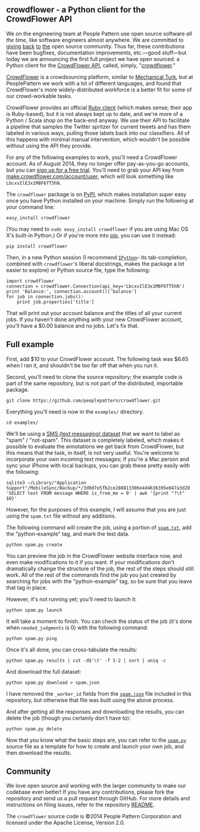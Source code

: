 ## crowdflower - a Python client for the CrowdFlower API

We on the engineering team at People Pattern use open source software <i>all the time</i>, like software engineers almost anywhere. We are committed to [giving](https://github.com/scalanlp/nak/commits?author=jasonbaldridge) [back](https://github.com/n8han/giter8/pull/140) [to](https://github.com/twitter/finatra/pull/156) [the](https://github.com/ansible/ansible/pull/7824) open source community.
Thus far, these contributions have been bugfixes, documentation improvements, etc.—good stuff—but today we are announcing the first full project we have open sourced: a Python client for the [CrowdFlower API](http://success.crowdflower.com/customer/portal/articles/1288323-api-documentation), called, simply, "[crowdflower](https://github.com/peoplepattern/crowdflower)."

[CrowdFlower](http://www.crowdflower.com/) is a crowdsourcing platform, similar to [Mechanical Turk](http://www.peoplepattern.com/mechanical-turk/), but at PeoplePattern we work with a lot of different languages, and found that CrowdFlower's more widely-distributed workforce is a better fit for some of our crowd-workable tasks.

CrowdFlower provides an official [Ruby client](https://github.com/CrowdFlower/ruby-crowdflower) (which makes sense; their app is Ruby-based), but it is not always kept up to date, and we're more of a Python / Scala shop on the back-end anyway. We use their API to facilitate a pipeline that samples the Twitter spritzer for current tweets and has them labeled in various ways, pulling those labels back into our classifiers. All of this happens with minimal manual intervention, which wouldn't be possible without using the API they provide.

For any of the following examples to work, you'll need a CrowdFlower account. As of August 2014, they no longer offer pay-as-you-go accounts, but you can [sign up for a free trial](https://make.crowdflower.com/users/new?redirect_url=https%3A%2F%2Fcrowdflower.com%2Fjobs&app=make). You'll need to grab your API key from [make.crowdflower.com/account/user](https://make.crowdflower.com/account/user), which will look something like `LbcxvIlE3x1M8F6TT5hN`.

The `crowdflower` package is on [PyPI](https://pypi.python.org/pypi/crowdflower), which makes installation super easy once you have Python installed on your machine. Simply run the following at your command line:

    easy_install crowdflower

(You may need to `sudo easy_install crowdflower` if you are using Mac OS X's built-in Python.) Or if you're more into [pip](http://pip.readthedocs.org/), you can use it instead:

    pip install crowdflower

Then, in a new Python session (I recommend [`IPython`](http://ipython.org/)– its tab-completion, combined with `crowdflower`'s liberal docstrings, makes the package a lot easier to explore) or Python source file, type the following:

    import crowdflower
    connection = crowdflower.Connection(api_key='LbcxvIlE3x1M8F6TT5hN')
    print 'Balance:', connection.account()['balance']
    for job in connection.jobs():
        print job.properties['title']

That will print out your account balance and the titles of all your current jobs. If you haven't done anything with your new CrowdFlower account, you'll have a $0.00 balance and no jobs. Let's fix that.

## Full example

First, add $10 to your CrowdFlower account. The following task was $6.65 when I ran it, and shouldn't be too far off that when you run it.

Second, you'll need to clone the source repository; the example code is part of the same repository, but is not part of the distributed, importable package.

    git clone https://github.com/peoplepattern/crowdflower.git

Everything you'll need is now in the `examples/` directory.

    cd examples/

We'll be using a [SMS (text messaging) dataset](http://www.dt.fee.unicamp.br/~tiago/smsspamcollection/) that we want to label as "spam" / "not-spam". This dataset is completely labeled, which makes it possible to evaluate the annotations we get back from CrowdFlower, but this means that the task, in itself, is not very useful. You're welcome to incorporate your own incoming text messages; if you're a Mac person and sync your iPhone with local backups, you can grab these pretty easily with the following:

    sqlite3 ~/Library/"Application Support"/MobileSync/Backup/*/3d0d7e5fb2ce288813306e4d4636395e047a3d28 'SELECT text FROM message WHERE is_from_me = 0' | awk '{print "?\t" $0}'

However, for the purposes of this example, I will assume that you are just using the `spam.txt` file without any additions.

The following command will create the job, using a portion of [`spam.txt`](spam.txt), add the "python-example" tag, and mark the test data.

    python spam.py create

You can preview the job in the CrowdFlower website interface now, and even make modifications to it if you want. If your modifications don't dramatically change the structure of the job, the rest of the steps should still work. All of the rest of the commands find the job you just created by searching for jobs with the "python-example" tag, so be sure that you leave that tag in place.

However, it's not running yet; you'll need to launch it:

    python spam.py launch

It will take a moment to finish. You can check the status of the job (it's done when `needed_judgments` is 0) with the following command:

    python spam.py ping

Once it's all done, you can cross-tabulate the results:

    python spam.py results | cut -d$'\t' -f 1-2 | sort | uniq -c

And download the full dataset:

    python spam.py download > spam.json

I have removed the `_worker_id` fields from the [`spam.json`](spam.json) file included in this repository, but otherwise that file was built using the above process.

And after getting all the responses and downloading the results, you can delete the job (though you certainly don't have to):

    python spam.py delete

Now that you know what the basic steps are, you can refer to the [`spam.py`](spam.py) source file as a template for how to create and launch your own job, and then download the results.


## Community

We love open source and working with the larger community to make our codebase even better! If you have any contributions, please fork the repository and send us a pull request through GitHub. For more details and instructions on filing issues, refer to the repository [README](https://github.com/peoplepattern/crowdflower).

The `crowdflower` source code is ©2014 People Pattern Corporation and licensed under the Apache License, Version 2.0.

